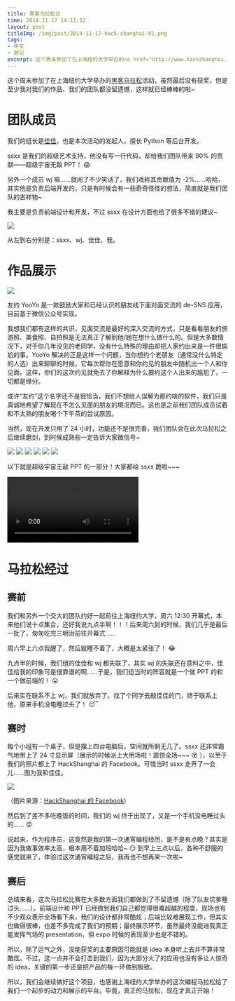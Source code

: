 ```yaml
---
title: 黑客马拉松记
time: 2014.11.17 14:11:12
layout: post
titleImg: /img/post/2014-11-17-hack-shanghai-01.png
tags:
- 中文
- 游记
excerpt: 这个周末参加了在上海纽约大学举办的<a href="http://www.hackshanghai.com/" target="_blank">黑客马拉松</a>活动，虽然最后没有获奖，但是至少我对我们的作品、我们的团队都没留遗憾，这样就已经棒棒的啦~
---
```


这个周末参加了在上海纽约大学举办的<a href="http://www.hackshanghai.com/" target="_blank">黑客马拉松</a>活动，虽然最后没有获奖，但是至少我对我们的作品、我们的团队都没留遗憾，这样就已经棒棒的啦~

# 团队成员

我们的组长是<a href="http://jiajunw.com/" target="_blank">佳佳</a>，也是本次活动的发起人，擅长 Python 等后台开发。

ssxx 是我们的超级艺术支持，他没有写一行代码，却给我们团队带来 90% 的贡献——超级宇宙无敌 PPT！ :scream:

另外一个成员 wj 嘛……就闹了不少笑话了，我们戏称其贡献值为 -2%……哈哈，其实他是负责后端开发的，只是有时候会有一些奇奇怪怪的想法，简直就是我们团队的吉祥物~

我主要是负责前端设计和开发，不过 ssxx 在设计方面也给了很多不错的建议~

<img id="yooyo-base-img" class="single-img" src="{{ site.url }}/img/loading.gif" data-src="{{ site.url }}/img/post/2014-11-17-hack-shanghai-10.jpg" />

<img id="yooyo-qr-img" class="single-img" src="{{ site.url }}/img/loading.gif" data-src="{{ site.url }}/img/post/2014-11-17-hack-shanghai-11.jpg" style="display: none" />

从左到右分别是：ssxx、wj、佳佳、我。

# 作品展示

<img class="post-img" src="{{ site.url }}/img/loading.gif" data-src="{{ site.url }}/img/post/2014-11-17-hack-shanghai-09.png" />

友约 YooYo 是一款鼓励大家和已经认识的朋友线下面对面交流的 de-SNS 应用，目前基于微信公众号实现。

我想我们都有这样的共识，见面交流是最好的深入交流的方式，只是看看朋友的旅游照、美食照、自拍照是无法真正了解到他/她在想什么做什么的。但是大多数情况下，对于你几年没见的老同学，没有什么特殊的理由却把人家约出来是一件很尴尬的事。YooYo 解决的正是这样一个问题，当你想约个老朋友（通常没什么特定的人选）出来聊聊的时候，它每次帮你在愿意和你约见的朋友中随机出一个人和你见面。这样，你们的这次约见就免去了你解释为什么要约这个人出来的尴尬了，一切都是缘分。

或许“友约”这个名字还不是很恰当，我们不想给人误解为那约啥的软件，我们只是真诚地希望了解现在不怎么见面的朋友的境况而已。这也是之前我们团队成员试着和不太熟的朋友喝个下午茶的尝试原因。

当然，现在开发只用了 24 小时，功能还不是很完善，我们团队会在此次马拉松之后继续磨剑，到时候成熟些一定告诉大家微信号~

<img class="single-img" src="{{ site.url }}/img/loading.gif" data-src="{{ site.url }}/img/post/2014-11-17-hack-shanghai-03.png" />

<img class="single-img" src="{{ site.url }}/img/loading.gif" data-src="{{ site.url }}/img/post/2014-11-17-hack-shanghai-04.png" />

<img class="single-img" src="{{ site.url }}/img/loading.gif" data-src="{{ site.url }}/img/post/2014-11-17-hack-shanghai-05.png" />

<img class="single-img" src="{{ site.url }}/img/loading.gif" data-src="{{ site.url }}/img/post/2014-11-17-hack-shanghai-06.png" />

<img class="single-img" src="{{ site.url }}/img/loading.gif" data-src="{{ site.url }}/img/post/2014-11-17-hack-shanghai-07.png" />

<img class="single-img" src="{{ site.url }}/img/loading.gif" data-src="{{ site.url }}/img/post/2014-11-17-hack-shanghai-08.png" />

以下就是超级宇宙无敌 PPT 的一部分！大家都给 ssxx 跪啦~~~

<video class="single-img" src="{{ site.url }}/media/post/2014-11-17-hack-shanghai-1.mp4" autoplay loop></video>

# 马拉松经过

## 赛前

我们和另外一个交大的团队约好一起前往上海纽约大学，周六 12:30 开幕式，本来他们说十点集合，还好我说九点半啊！！！后来周六到的时候，我们几乎是最后一批了，匆匆吃完三明治前往开幕式……

周六早上六点我醒了，然后就睡不着了，大概是太紧张了！ :joy:

九点半的时候，我们组的佳佳和 wj 都失联了，其实 wj 的失联还在意料之中，佳佳给我的印象可是很靠谱的啊……于是，我们组当时的阵容就是一个做 PPT 的和一个做前端的！ :stuck_out_tongue:

后来实在联系不上 wj，我们就放弃了。找了个同学去敲佳佳的门，终于联系上他，原来手机没电睡过头了！ :sleeping:

## 赛时

每个小组有一个桌子，但是摆上四台电脑后，空间就所剩无几了。ssxx 还非常霸气地带上了 24 寸显示屏（展示的时候派上大用场啦！震惊全场~~~ :dizzy_face: ），以至于我们的照片都上了 HackShanghai 的 Facebook。可惜当时 ssxx 走开了一会儿……图为我和佳佳。

<img class="single-img" src="{{ site.url }}/img/loading.gif" data-src="{{ site.url }}/img/post/2014-11-17-hack-shanghai-02.png" />

（图片来源：<a href="https://www.facebook.com/hackshanghai" target="_blank">HackShanghai 的 Facebook</a>）

然后到了差不多吃晚饭的时间，我们的 wj 终于出现了，又是一个手机没电睡过头的…… :rage:

说起来，作为程序员，这竟然是我的第一次通宵编程经历，是不是有点晚？其实是因为我做事效率太高，根本用不着加班哈哈~ :smirk: 到早上三点以后，各种不舒服的感觉就来了，体验过这次通宵编程之后，我再也不想再来一次啦~

## 赛后

总结来看，这次马拉松比赛在大多数方面我们都做到了不留遗憾（除了队友坑爹睡过头……）。前端设计和 PPT 已经做到我们自己都觉得很难超越的程度，现场也有不少观众表示全场看下来，我们的设计都非常酷炫；后端比较难展现工作，但其实也做得很棒，也差不多完成了我们的预期；最终展示环节，虽然最终没能进我真正能发挥气场的 presentation，但 expo 时候的表现至少也是不错的。

所以，除了运气之外，没能获奖的主要原因可能就是 idea 本身听上去并不算非常酷炫。不过，这一点并不会打击到我们，因为大部分火了的应用也没有多让人惊奇的 idea，关键的第一步还是把产品的每一环做到极致。

所以，我们会继续做好这个项目，也感谢上海纽约大学举办的这次编程马拉松给了我们一个起步的动力和展示的平台。毕竟，真正的马拉松，现在才真正开始！

<script type="text/javascript">
function jQueryCallBack() {
    $('#yooyo-base-img').hover(function() {
        $(this).hide();
        $('#yooyo-qr-img').show();
        console.log('in');
    });
    $('#yooyo-qr-img').hover(null, function() {
        $(this).hide();
        $('#yooyo-base-img').show();
        console.log('out');
    })
}
</script>
